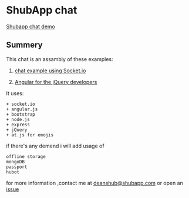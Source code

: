 ShubApp chat
===========
[Shubapp chat demo](http://chat.shubapp.com)

Summery
-------
This chat is an assambly of these examples:

1) [chat example using Socket.io](http://udidu.blogspot.co.il/2012/11/chat-evolution-nodejs-and-socketio.html)

2) [Angular for the jQuery developers](http://ng-newsletter.com/posts/angular-for-the-jquery-developer)

It uses:
```
+ socket.io
+ angular.js
+ bootstrap
+ node.js
+ express
+ jQuery
+ at.js for emojis
```

if there's any demend i will add usage of
```
offline storage
mongoDB
passport
hubot
```
for more information ,contact me at <deanshub@shubapp.com> or open an [issue](http://github.com/shubapp/chat/issues)